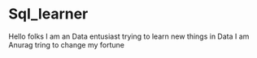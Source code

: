 # Sql_learner
Hello folks I am an Data entusiast trying to learn new things in Data 
I am Anurag tring to change my fortune 
